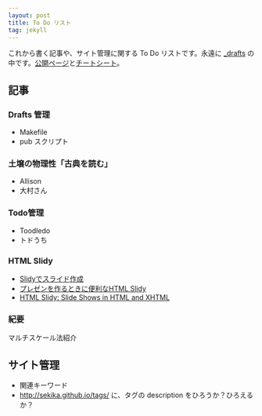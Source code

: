 ```yaml
---
layout: post
title: To Do リスト
tag: jekyll
---
```

これから書く記事や、サイト管理に関する To Do リストです。永遠に [_drafts](https://github.com/sekika/sekika.github.io/tree/master/_drafts) の中です。[公開ページ](http://sekika.github.io)と[チートシート](http://sekika.github.io/2015/10/12/cheetsheet/)。

## 記事 ##

### Drafts 管理
- Makefile
- pub スクリプト

### 土壌の物理性「古典を読む」
- Allison
- 大村さん

### Todo管理
- Toodledo
- トドうち

### HTML Slidy
- [Slidyでスライド作成](http://d.hatena.ne.jp/haradago/20070919/p1)
- [プレゼンを作るときに便利なHTML Slidy](http://blueskis.wktk.so/blog/2012/05/html-slidy/#.Vixm_67hDaZ)
- [HTML Slidy: Slide Shows in HTML and XHTML](http://www.w3.org/Talks/Tools/Slidy2/)

### 紀要
マルチスケール法紹介

## サイト管理 ##
- 関連キーワード
- http://sekika.github.io/tags/ に、タグの description をひろうか？ひろえるか？

